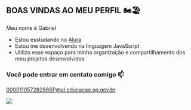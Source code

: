 ## BOAS VINDAS AO MEU PERFIL 🏍️🏖️

Meu nome é Gabriel

- Estou esstudando no [Alura](https://www.alura.com.br)
- Estou me desenvolvendo na linguagem JavaScript
- Utilizo esse espaço para minha organização e compartilhamento dos meu projetos desenvolvidos

### Você pode entrar em contato comigo 📫

00001105728286SP@al.educacao.sp.gov.br



![](https://media.tenor.com/DuThn51FjPcAAAAM/nerd-emoji-nerd.gif)
